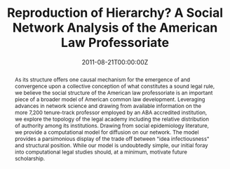 ---
title: "Reproduction of Hierarchy? A Social Network Analysis of the American Law Professoriate"
authors:
- admin
date: "2011-08-21T00:00:00Z"
doi: "https://ssrn.com/abstract=1352656"

# Schedule page publish date (NOT publication's date).
publishDate: "2020-08-01T00:00:00Z"

# Publication type.
# Legend: 0 = Uncategorized; 1 = Conference paper; 2 = Journal article;
# 3 = Preprint / Working Paper; 4 = Report; 5 = Book; 6 = Book section;
# 7 = Thesis; 8 = Patent
publication_types: ["2"]

# Publication name and optional abbreviated publication name.
publication: "Journal of Legal Education"
publication_short: "J Legal Educ"

abstract: As its structure offers one causal mechanism for the emergence of and convergence upon a collective conception of what constitutes a sound legal rule, we believe the social structure of the American law professoriate is an important piece of a broader model of American common law development. Leveraging advances in network science and drawing from available information on the more 7,200 tenure-track professor employed by an ABA accredited institution, we explore the topology of the legal academy including the relative distribution of authority among its institutions. Drawing from social epidemiology literature, we provide a computational model for diffusion on our network. The model provides a parsimonious display of the trade off between "idea infectiousness" and structural position. While our model is undoubtedly simple, our initial foray into computational legal studies should, at a minimum, motivate future scholarship.
# Summary. An optional shortened abstract.
# summary: Lorem ipsum dolor sit amet, consectetur adipiscing elit. Duis posuere tellus ac convallis placerat. Proin tincidunt magna sed ex sollicitudin condimentum.

tags:
- Social network analysis
- American common law
- Complexity
- Public law
- Sociology of law
- Power law
- Peer effects
- Doctrinal phase transition
- Legal academy
- Organizational studies
- Computational legal studies
- Law as a commplex system

featured: false

links:
- name: Online Access
  url: https://jle.aals.org/home/vol61/iss1/5/
# url_pdf: 
# url_code: '#'
# url_dataset: '#'
# url_poster: '#'
# url_project: ''
# url_slides: ''
# url_source: '#'
# url_video: '#'

# Featured image
# To use, add an image named `featured.jpg/png` to your page's folder. 
# image:
#   caption: ''
#   focal_point: ""
#   preview_only: false

# Associated Projects (optional).
#   Associate this publication with one or more of your projects.
#   Simply enter your project's folder or file name without extension.
#   E.g. `internal-project` references `content/project/internal-project/index.md`.
#   Otherwise, set `projects: []`.
# projects:

# Slides (optional).
#   Associate this publication with Markdown slides.
#   Simply enter your slide deck's filename without extension.
#   E.g. `slides: "example"` references `content/slides/example/index.md`.
#   Otherwise, set `slides: ""`.
slides: ""
---